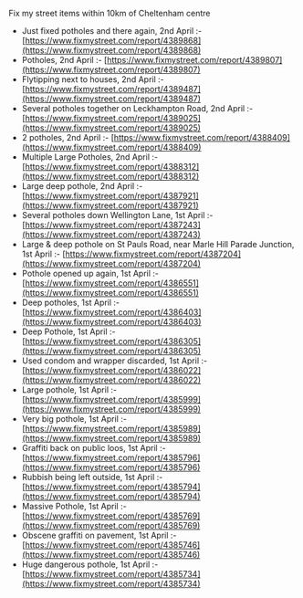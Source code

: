 Fix my street items within 10km of Cheltenham centre

<!-- fix_marker starts -->

- Just fixed potholes and there again, 2nd April :- [https://www.fixmystreet.com/report/4389868](https://www.fixmystreet.com/report/4389868)
- Potholes, 2nd April :- [https://www.fixmystreet.com/report/4389807](https://www.fixmystreet.com/report/4389807)
- Flytipping next to houses, 2nd April :- [https://www.fixmystreet.com/report/4389487](https://www.fixmystreet.com/report/4389487)
- Several potholes together on Leckhampton Road, 2nd April :- [https://www.fixmystreet.com/report/4389025](https://www.fixmystreet.com/report/4389025)
- 2 potholes, 2nd April :- [https://www.fixmystreet.com/report/4388409](https://www.fixmystreet.com/report/4388409)
- Multiple Large Potholes, 2nd April :- [https://www.fixmystreet.com/report/4388312](https://www.fixmystreet.com/report/4388312)
- Large deep pothole, 2nd April :- [https://www.fixmystreet.com/report/4387921](https://www.fixmystreet.com/report/4387921)
- Several potholes down Wellington Lane, 1st April :- [https://www.fixmystreet.com/report/4387243](https://www.fixmystreet.com/report/4387243)
- Large & deep pothole on St Pauls Road, near Marle Hill Parade Junction, 1st April :- [https://www.fixmystreet.com/report/4387204](https://www.fixmystreet.com/report/4387204)
- Pothole opened up again, 1st April :- [https://www.fixmystreet.com/report/4386551](https://www.fixmystreet.com/report/4386551)
- Deep potholes, 1st April :- [https://www.fixmystreet.com/report/4386403](https://www.fixmystreet.com/report/4386403)
- Deep Pothole, 1st April :- [https://www.fixmystreet.com/report/4386305](https://www.fixmystreet.com/report/4386305)
- Used condom and wrapper discarded, 1st April :- [https://www.fixmystreet.com/report/4386022](https://www.fixmystreet.com/report/4386022)
- Large pothole, 1st April :- [https://www.fixmystreet.com/report/4385999](https://www.fixmystreet.com/report/4385999)
- Very big pothole, 1st April :- [https://www.fixmystreet.com/report/4385989](https://www.fixmystreet.com/report/4385989)
- Graffiti back on public loos, 1st April :- [https://www.fixmystreet.com/report/4385796](https://www.fixmystreet.com/report/4385796)
- Rubbish being left outside, 1st April :- [https://www.fixmystreet.com/report/4385794](https://www.fixmystreet.com/report/4385794)
- Massive Pothole, 1st April :- [https://www.fixmystreet.com/report/4385769](https://www.fixmystreet.com/report/4385769)
- Obscene graffiti on pavement, 1st April :- [https://www.fixmystreet.com/report/4385746](https://www.fixmystreet.com/report/4385746)
- Huge dangerous pothole, 1st April :- [https://www.fixmystreet.com/report/4385734](https://www.fixmystreet.com/report/4385734)

<!-- fix_marker ends -->